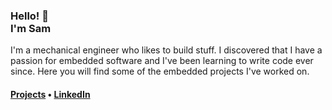 <h3>Hello! 👋 <br> I'm Sam </h3>

I'm a mechanical engineer who likes to build stuff. I discovered that I have a passion for embedded software and I've been learning to write code ever since. Here you will find some of the embedded projects I've worked on. 

<h4><a href="https://samueldonnelly11.wixsite.com/builds">Projects</a> • <a href="https://www.linkedin.com/in/sam-donnelly/">LinkedIn</a></h4>
